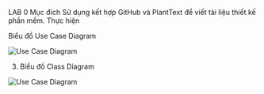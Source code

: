 LAB 0
Mục đích
Sử dụng kết hợp GitHub và PlantText để viết tài liệu thiết kế phần mềm.
Thực hiện

Biểu đồ Use Case Diagram

![Use Case Diagram](https://www.planttext.com/api/plantuml/svg/T58nJiCm5DrzYg_iN06roi804aXjnLPPiML79D-LxS1GCJ4m0WT0Ac822OcLHeZ15VVm2RW2JaiJfu0dw_tttl_lsr_rny1OgcrL5eHcLcaO6wv_haDMvaY8vfcbA0eEoO6lhy5ANz-XI61E89pAy8oQK5pThgvG04g_V9abG0sCq-cX4i6Znplb9HY_V4IO1UfJkQLESdvnh1MhCclwYf5qptqDdBk50f7x-WQaMpJJR4o6Z8rK6XBjEb2KO9Lxm2qpbJmxKzKEyQHQTodSEw3uVFNrVGxClNKDZYXImPijcN-LVwNRwDfybuGq7h2ttsqf0dgxYF0kNWIsISZwnNgUCHAF_XjlsmquikO_V0C00F__0m00)

3. Biểu đồ Class Dỉagram

![Use Case Diagram](https://www.planttext.com/api/plantuml/svg/UhzxlqDnIM9HIMbk3XTNSavYSR52S5WrbuA2ScQAWfL2Pbu9Y9sNc9jgfL1SKfIPbmxY9wQdmYM12AX58pD51wHA1oYbQSt5LOimpJC4P9wklt-0bK9QJduYI9Dki2ionz550S456UWIugIX2HS3cSOL7APWKwEh2pQGoo4rBmNeP000003__mC0)
